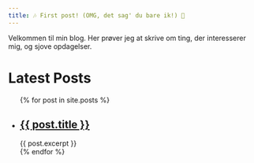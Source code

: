 ```yaml
---
title: 🎶 First post! (OMG, det sag' du bare ik!) 🎵
---
```


Velkommen til min blog. Her prøver jeg at skrive om ting, der interesserer mig, og sjove opdagelser.

<h1>Latest Posts</h1>

<ul>
  {% for post in site.posts %}
    <li>
      <h2><a href="{{ post.url }}">{{ post.title }}</a></h2>
      {{ post.excerpt }}
    </li>
  {% endfor %}
</ul>

